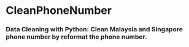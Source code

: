 # CleanPhoneNumber

### Data Cleaning with Python: Clean Malaysia and Singapore phone number by reformat the phone number. 

